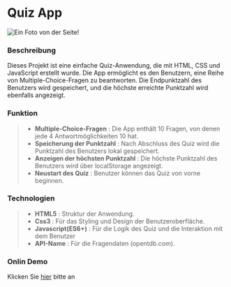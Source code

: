 #  Quiz App


![Ein Foto von der Seite!](/QuizApp/Screenshot.png)
### Beschreibung

Dieses Projekt ist eine einfache Quiz-Anwendung, die mit HTML, CSS und JavaScript erstellt wurde. Die App ermöglicht es den Benutzern, eine Reihe von Multiple-Choice-Fragen zu beantworten. Die Endpunktzahl des Benutzers wird gespeichert, und die höchste erreichte Punktzahl wird ebenfalls angezeigt.


### Funktion 

> - **Multiple-Choice-Fragen** : Die App enthält 10 Fragen, von denen jede 4 Antwortmöglichkeiten 10 hat.
> - **Speicherung der Punktzahl** :  Nach Abschluss des Quiz wird die Punktzahl des Benutzers lokal gespeichert.
> - **Anzeigen der höchsten Punktzahl** : Die höchste Punktzahl des Benutzers wird über localStorage angezeigt. 
> - **Neustart des Quiz** : Benutzer können das Quiz von vorne beginnen.



### Technologien

> - **HTML5** : Struktur der Anwendung.
> - **Css3** : Für das Styling und Design der Benutzeroberfläche.
> - **Javascript(ES6+)** : Für die Logik des Quiz und die Interaktion mit dem Benutzer
> - **API-Name** : Für die Fragendaten (opentdb.com).


### Onlin Demo
Klicken Sie [hier](https://elihasch.github.io/QuizApp/) bitte an

